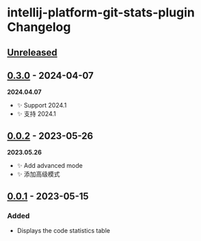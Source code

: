 <!-- Keep a Changelog guide -> https://keepachangelog.com -->

# intellij-platform-git-stats-plugin Changelog

## [Unreleased]

## [0.3.0] - 2024-04-07

**2024.04.07**

- ✨ Support 2024.1
- ✨ 支持 2024.1

## [0.0.2] - 2023-05-26

**2023.05.26**

- ✨ Add advanced mode
- ✨ 添加高级模式

## [0.0.1] - 2023-05-15

### Added

- Displays the code statistics table

[Unreleased]: https://github.com/zhensherlock/intellij-platform-git-stats-plugin/compare/v0.3.0...HEAD
[0.3.0]: https://github.com/zhensherlock/intellij-platform-git-stats-plugin/compare/v0.0.2...v0.3.0
[0.0.2]: https://github.com/zhensherlock/intellij-platform-git-stats-plugin/compare/v0.0.1...v0.0.2
[0.0.1]: https://github.com/zhensherlock/intellij-platform-git-stats-plugin/commits/v0.0.1
[//]: #
